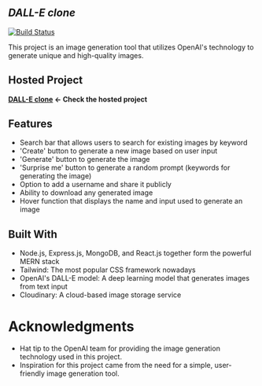 ## _DALL-E clone_


[![Build Status](https://travis-ci.org/joemccann/dillinger.svg?branch=master)](https://travis-ci.org/joemccann/dillinger)

This project is an image generation tool that utilizes OpenAI's technology to generate unique and high-quality images.

## Hosted Project

**[DALL-E clone]   <-  Check the hosted project**

## Features

- Search bar that allows users to search for existing images by keyword
- 'Create' button to generate a new image based on user input
- 'Generate' button to generate the image
- 'Surprise me' button to generate a random prompt (keywords  for generating the image)
-  Option to add a username and share it publicly
-  Ability to download any generated image
-  Hover function that displays the name and input used to generate an image

## Built With

- Node.js, Express.js, MongoDB, and React.js together form the powerful MERN stack
- Tailwind: The most popular CSS framework nowadays
- OpenAI's DALL-E model: A deep learning model that generates images from text input
- Cloudinary: A cloud-based image storage service



# Acknowledgments

- Hat tip to the OpenAI team for providing the image generation technology used in this project.
- Inspiration for this project came from the need for a simple, user-friendly image generation tool.


[//]: # 
[DALL-E clone]: <https://dall-e-clone-project.netlify.app>
